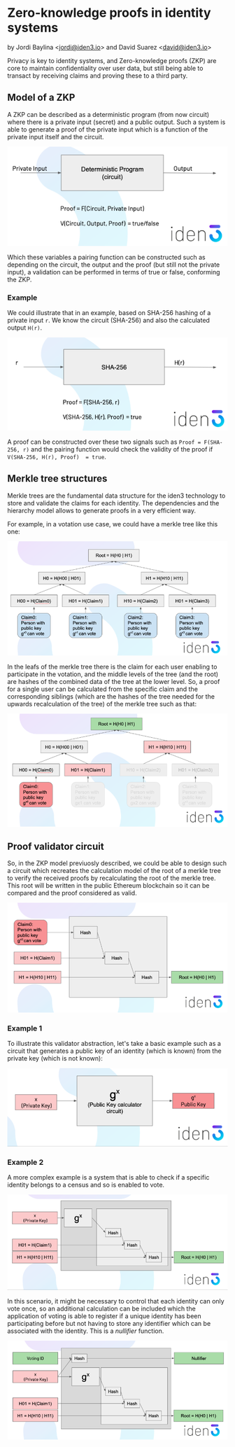 # Zero-knowledge proofs in identity systems
by Jordi Baylina &lt;<jordi@iden3.io>&gt; and David Suarez &lt;<david@iden3.io>&gt;

Privacy is key to identity systems, and Zero-knowledge proofs (ZKP) are core to maintain confidentiality over user data, but still being able to transact by receiving claims and proving these to a third party. 

## Model of a ZKP

A ZKP can be described as a deterministic program (from now circuit) where there is a private input (secret) and a public output. Such a system is able to generate a proof of the private input which is a function of the private input itself and the circuit.

![alt text](./media/ZKP1.png "ZKP")

Which these variables a pairing function can be constructed such as depending on the circuit, the output and the proof (but still not the private input), a validation can be performed in terms of true or false, conforming the ZKP.

### Example 

We could illustrate that in an example, based on SHA-256 hashing of a private input `r`. We know the circuit (SHA-256) and also the calculated output `H(r)`. 

![alt text](./media/ZKP2.png "ZKP Example")

A proof can be constructed over these two signals such as `Proof = F(SHA-256, r)` and the pairing function would check the validity of the proof if `V(SHA-256, H(r), Proof)  = true`.


## Merkle tree structures

Merkle trees are the fundamental data structure for the iden3 technology to store and validate the claims for each identity. The dependencies and the hierarchy model allows to generate proofs in a very efficient way.  

For example, in a votation use case, we could have a merkle tree like this one:

![alt text](./media/ZKP3.png "Merkle Tree")

In the leafs of the merkle tree there is the claim for each user enabling to participate in the votation, and the middle levels of the tree (and the root) are hashes of the combined data of the tree at the lower level. So, a proof for a single user can be calculated from the specific claim and the corresponding siblings (which are the hashes of the tree needed for the upwards recalculation of the tree) of the merkle tree such as that:

![alt text](./media/ZKP4.png "Merkle Tree")

## Proof validator circuit

So, in the ZKP model previuosly described, we could be able to design such a circuit which recreates the calculation model of the root of a merkle tree to verify the received proofs by recalculating the root of the merkle tree. This root will be written in the public Ethereum blockchain so it can be compared and the proof considered as valid.

![alt text](./media/ZKP5.png "Merkle Tree")

### Example 1

To illustrate this validator abstraction, let's take a basic example such as a circuit that generates a public key of an identity (which is known) from the private key (which is not known):

![alt text](./media/ZKP6.png "Merkle Tree")

### Example 2

A more complex example is a system that is able to check if a specific identity belongs to a census and so is enabled to vote. 

![alt text](./media/ZKP7.png "Merkle Tree")

In this scenario, it might be necessary to control that each identity can only vote once, so an additional calculation can be included which the application of voting is able to register if a unique identity has been participating before but not having to store any identifier which can be associated with the identity. This is a *nullifier* function. 

![alt text](./media/ZKP8.png "Merkle Tree")




